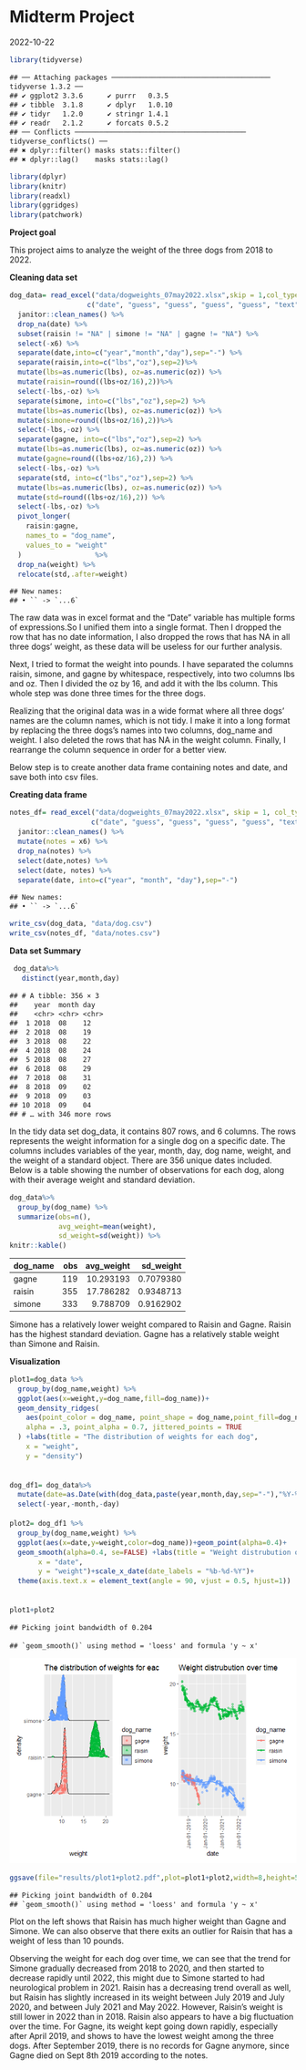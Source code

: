 Midterm Project
================
2022-10-22

``` r
library(tidyverse)
```

    ## ── Attaching packages ─────────────────────────────────────── tidyverse 1.3.2 ──
    ## ✔ ggplot2 3.3.6      ✔ purrr   0.3.5 
    ## ✔ tibble  3.1.8      ✔ dplyr   1.0.10
    ## ✔ tidyr   1.2.0      ✔ stringr 1.4.1 
    ## ✔ readr   2.1.2      ✔ forcats 0.5.2 
    ## ── Conflicts ────────────────────────────────────────── tidyverse_conflicts() ──
    ## ✖ dplyr::filter() masks stats::filter()
    ## ✖ dplyr::lag()    masks stats::lag()

``` r
library(dplyr)
library(knitr)
library(readxl)
library(ggridges)
library(patchwork)
```

**Project goal**

This project aims to analyze the weight of the three dogs from 2018 to
2022.

**Cleaning data set**

``` r
dog_data= read_excel("data/dogweights_07may2022.xlsx",skip = 1,col_types = 
                   c("date", "guess", "guess", "guess", "guess", "text")) %>% 
  janitor::clean_names() %>% 
  drop_na(date) %>% 
  subset(raisin != "NA" | simone != "NA" | gagne != "NA") %>% 
  select(-x6) %>% 
  separate(date,into=c("year","month","day"),sep="-") %>% 
  separate(raisin,into=c("lbs","oz"),sep=2)%>%
  mutate(lbs=as.numeric(lbs), oz=as.numeric(oz)) %>%
  mutate(raisin=round((lbs+oz/16),2))%>%
  select(-lbs,-oz) %>%
  separate(simone, into=c("lbs","oz"),sep=2) %>%
  mutate(lbs=as.numeric(lbs), oz=as.numeric(oz)) %>%
  mutate(simone=round((lbs+oz/16),2))%>%
  select(-lbs,-oz) %>%
  separate(gagne, into=c("lbs","oz"),sep=2) %>%
  mutate(lbs=as.numeric(lbs), oz=as.numeric(oz)) %>%
  mutate(gagne=round((lbs+oz/16),2)) %>%
  select(-lbs,-oz) %>% 
  separate(std, into=c("lbs","oz"),sep=2) %>%
  mutate(lbs=as.numeric(lbs), oz=as.numeric(oz)) %>%
  mutate(std=round((lbs+oz/16),2)) %>%
  select(-lbs,-oz) %>% 
  pivot_longer(
    raisin:gagne,
    names_to = "dog_name",
    values_to = "weight"
  )                  %>%
  drop_na(weight) %>%
  relocate(std,.after=weight)
```

    ## New names:
    ## • `` -> `...6`

The raw data was in excel format and the “Date” variable has multiple
forms of expressions.So I unified them into a single format. Then I
dropped the row that has no date information, I also dropped the rows
that has NA in all three dogs’ weight, as these data will be useless for
our further analysis.

Next, I tried to format the weight into pounds. I have separated the
columns raisin, simone, and gagne by whitespace, respectively, into two
columns lbs and oz. Then I divided the oz by 16, and add it with the lbs
column. This whole step was done three times for the three dogs.

Realizing that the original data was in a wide format where all three
dogs’ names are the column names, which is not tidy. I make it into a
long format by replacing the three dogs’s names into two columns,
dog_name and weight. I also deleted the rows that has NA in the weight
column. Finally, I rearrange the column sequence in order for a better
view.

Below step is to create another data frame containing notes and date,
and save both into csv files.

**Creating data frame**

``` r
notes_df= read_excel("data/dogweights_07may2022.xlsx", skip = 1, col_types = 
                    c("date", "guess", "guess", "guess", "guess", "text")) %>% 
  janitor::clean_names() %>% 
  mutate(notes = x6) %>%
  drop_na(notes) %>%
  select(date,notes) %>%
  select(date, notes) %>% 
  separate(date, into=c("year", "month", "day"),sep="-")
```

    ## New names:
    ## • `` -> `...6`

``` r
write_csv(dog_data, "data/dog.csv")
write_csv(notes_df, "data/notes.csv")
```

**Data set Summary**

``` r
 dog_data%>%
   distinct(year,month,day)
```

    ## # A tibble: 356 × 3
    ##    year  month day  
    ##    <chr> <chr> <chr>
    ##  1 2018  08    12   
    ##  2 2018  08    19   
    ##  3 2018  08    22   
    ##  4 2018  08    24   
    ##  5 2018  08    27   
    ##  6 2018  08    29   
    ##  7 2018  08    31   
    ##  8 2018  09    02   
    ##  9 2018  09    03   
    ## 10 2018  09    04   
    ## # … with 346 more rows

In the tidy data set dog_data, it contains 807 rows, and 6 columns. The
rows represents the weight information for a single dog on a specific
date. The columns includes variables of the year, month, day, dog name,
weight, and the weight of a standard object. There are 356 unique dates
included. Below is a table showing the number of observations for each
dog, along with their average weight and standard deviation.

``` r
dog_data%>%
  group_by(dog_name) %>%
  summarize(obs=n(),
            avg_weight=mean(weight),
            sd_weight=sd(weight)) %>%
knitr::kable()
```

| dog_name | obs | avg_weight | sd_weight |
|:---------|----:|-----------:|----------:|
| gagne    | 119 |  10.293193 | 0.7079380 |
| raisin   | 355 |  17.786282 | 0.9348713 |
| simone   | 333 |   9.788709 | 0.9162902 |

Simone has a relatively lower weight compared to Raisin and Gagne.
Raisin has the highest standard deviation. Gagne has a relatively stable
weight than Simone and Raisin.

**Visualization**

``` r
plot1=dog_data %>%
  group_by(dog_name,weight) %>%
  ggplot(aes(x=weight,y=dog_name,fill=dog_name))+
  geom_density_ridges(
    aes(point_color = dog_name, point_shape = dog_name,point_fill=dog_name),
    alpha = .3, point_alpha = 0.7, jittered_points = TRUE
  ) +labs(title = "The distribution of weights for each dog",
    x = "weight",
    y = "density")


dog_df1= dog_data%>%
  mutate(date=as.Date(with(dog_data,paste(year,month,day,sep="-"),"%Y-%m-%d")))%>%
  select(-year,-month,-day) 
 
plot2= dog_df1 %>%
  group_by(dog_name,weight) %>%
  ggplot(aes(x=date,y=weight,color=dog_name))+geom_point(alpha=0.4)+ 
  geom_smooth(alpha=0.4, se=FALSE) +labs(title = "Weight distrubution over time",
       x = "date",
       y = "weight")+scale_x_date(date_labels = "%b-%d-%Y")+
  theme(axis.text.x = element_text(angle = 90, vjust = 0.5, hjust=1))
                                        
  
plot1+plot2
```

    ## Picking joint bandwidth of 0.204

    ## `geom_smooth()` using method = 'loess' and formula 'y ~ x'

![](p8105_mtp_jc5929_files/figure-gfm/unnamed-chunk-7-1.png)<!-- -->

``` r
ggsave(file="results/plot1+plot2.pdf",plot=plot1+plot2,width=8,height=5)
```

    ## Picking joint bandwidth of 0.204
    ## `geom_smooth()` using method = 'loess' and formula 'y ~ x'

Plot on the left shows that Raisin has much higher weight than Gagne and
Simone. We can also observe that there exits an outlier for Raisin that
has a weight of less than 10 pounds.

Observing the weight for each dog over time, we can see that the trend
for Simone gradually decreased from 2018 to 2020, and then started to
decrease rapidly until 2022, this might due to Simone started to had
neurological problem in 2021. Raisin has a decreasing trend overall as
well, but Raisin has slightly increased in its weight between July 2019
and July 2020, and between July 2021 and May 2022. However, Raisin’s
weight is still lower in 2022 than in 2018. Raisin also appears to have
a big fluctuation over the time. For Gagne, its weight kept going down
rapidly, especially after April 2019, and shows to have the lowest
weight among the three dogs. After September 2019, there is no records
for Gagne anymore, since Gagne died on Sept 8th 2019 according to the
notes.
